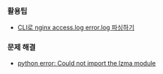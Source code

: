 ### 활용팁
- [CLI로 nginx access.log error.log 파싱하기](https://easyengine.io/tutorials/nginx/log-parsing/)

### 문제 해결
- [python error: Could not import the lzma module](https://snepbnt.tistory.com/entry/python-error-Could-not-import-the-lzma-module-Your-installed-Python-is-incomplete)
